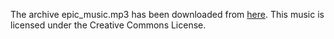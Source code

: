 The archive epic_music.mp3 has been downloaded from [here](http://www.bensound.com).
This music is licensed under the Creative Commons License.
